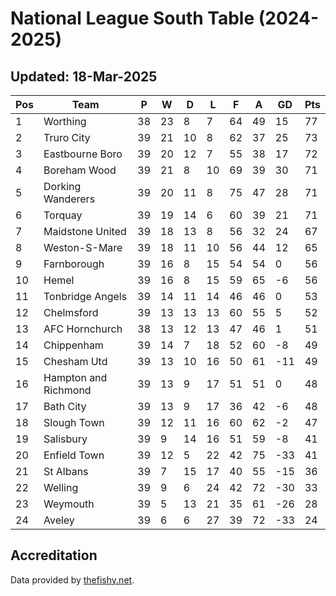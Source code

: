 # National League South Table (2024-2025)
## Updated: 18-Mar-2025

| Pos | Team | P | W | D | L | F | A | GD | Pts |
| --- | --- | --- | --- | --- | --- | --- | --- | --- | --- |
| 1 | Worthing | 38 | 23 | 8 | 7 | 64 | 49 | 15 | 77 |
| 2 | Truro City | 39 | 21 | 10 | 8 | 62 | 37 | 25 | 73 |
| 3 | Eastbourne Boro | 39 | 20 | 12 | 7 | 55 | 38 | 17 | 72 |
| 4 | Boreham Wood | 39 | 21 | 8 | 10 | 69 | 39 | 30 | 71 |
| 5 | Dorking Wanderers | 39 | 20 | 11 | 8 | 75 | 47 | 28 | 71 |
| 6 | Torquay | 39 | 19 | 14 | 6 | 60 | 39 | 21 | 71 |
| 7 | Maidstone United | 39 | 18 | 13 | 8 | 56 | 32 | 24 | 67 |
| 8 | Weston-S-Mare | 39 | 18 | 11 | 10 | 56 | 44 | 12 | 65 |
| 9 | Farnborough | 39 | 16 | 8 | 15 | 54 | 54 | 0 | 56 |
| 10 | Hemel | 39 | 16 | 8 | 15 | 59 | 65 | -6 | 56 |
| 11 | Tonbridge Angels | 39 | 14 | 11 | 14 | 46 | 46 | 0 | 53 |
| 12 | Chelmsford | 39 | 13 | 13 | 13 | 60 | 55 | 5 | 52 |
| 13 | AFC Hornchurch | 38 | 13 | 12 | 13 | 47 | 46 | 1 | 51 |
| 14 | Chippenham | 39 | 14 | 7 | 18 | 52 | 60 | -8 | 49 |
| 15 | Chesham Utd | 39 | 13 | 10 | 16 | 50 | 61 | -11 | 49 |
| 16 | Hampton and Richmond | 39 | 13 | 9 | 17 | 51 | 51 | 0 | 48 |
| 17 | Bath City | 39 | 13 | 9 | 17 | 36 | 42 | -6 | 48 |
| 18 | Slough Town | 39 | 12 | 11 | 16 | 60 | 62 | -2 | 47 |
| 19 | Salisbury | 39 | 9 | 14 | 16 | 51 | 59 | -8 | 41 |
| 20 | Enfield Town | 39 | 12 | 5 | 22 | 42 | 75 | -33 | 41 |
| 21 | St Albans | 39 | 7 | 15 | 17 | 40 | 55 | -15 | 36 |
| 22 | Welling | 39 | 9 | 6 | 24 | 42 | 72 | -30 | 33 |
| 23 | Weymouth | 39 | 5 | 13 | 21 | 35 | 61 | -26 | 28 |
| 24 | Aveley | 39 | 6 | 6 | 27 | 39 | 72 | -33 | 24 |

## Accreditation 

Data provided by [thefishy.net](https://www.thefishy.net/).